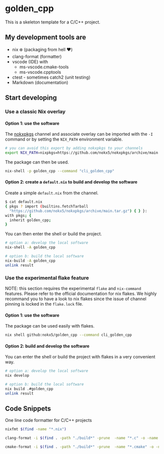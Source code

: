 # golden_cpp

This is a skeleton template for a C/C++ project.

## My development tools are
- nix :snowflake: (packaging from hell :heart:)
- clang-format (formatter)
- vscode (IDE) with 
  - ms-vscode.cmake-tools
  - ms-vscode.cpptools
- ctest - sometimes catch2 (unit testing)
- Markdown (documentation)

## Start developing

### Use a classic Nix overlay

#### Option 1: use the software

The [nokxpkgs](https://github.com/nokx5/nokxpkgs#add-nokxpkgs-to-your-nix-channel) channel and associate overlay can be imported with the `-I` command or by setting the `NIX_PATH` environment variable.

```bash
# you can avoid this export by adding nokxpkgs to your channels
export NIX_PATH=nixpkgs=https://github.com/nokx5/nokxpkgs/archive/main.tar.gz
```

The package can then be used.

```bash
nix-shell -p golden_cpp --command "cli_golden_cpp"
```

#### Option 2: create a `default.nix` to build and develop the software

Create a simple `default.nix` from the channel.

```bash
$ cat default.nix 
{ pkgs ? import (builtins.fetchTarball
  "https://github.com/nokx5/nokxpkgs/archive/main.tar.gz") { } }:
with pkgs; {
  inherit golden_cpp;
}
```

You can then enter the shell or build the project.

```bash
# option a: develop the local software
nix-shell -A golden_cpp

# option b: build the local software
nix-build -A golden_cpp
unlink result
```

### Use the experimental flake feature

NOTE: this section requires the experimental `flake` and `nix-command` features. Please refer to the official documentation for nix flakes. We highly recommand you to have a look to nix flakes since the issue of channel pinning is locked in the `flake.lock` file.

#### Option 1: use the software

The package can be used easily with flakes.

```bash
nix shell github:nokx5/golden_cpp --command cli_golden_cpp
```

#### Option 2: build and develop the software

You can enter the shell or build the project with flakes in a very convenient way.

```bash
# option a: develop the local software
nix develop

# option b: build the local software
nix build .#golden_cpp
unlink result
```

## Code Snippets

One line code formatter for C/C++ projects

```bash
nixfmt $(find -name "*.nix")

clang-format -i $(find . -path "./build*" -prune  -name "*.c" -o -name "*.cpp" -o -name "*.h" -o -name "*.hpp")

cmake-format -i $(find . -path "./build*" -prune  -name "*.cmake" -o -name "CMakeLists.txt")
```
